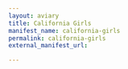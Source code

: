 ```yaml
---
layout: aviary
title: California Girls
manifest_name: california-girls
permalink: california-girls
external_manifest_url: 

---
```

<!-- Add an essay or interpretive material below this line,
using HTML or markdown.  Do not modify this file above this line -->
